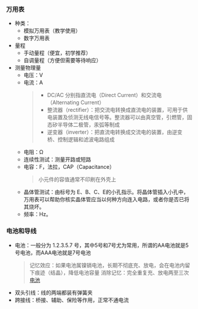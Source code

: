 ### 万用表
- 种类：
  - 模拟万用表（教学使用）
  - 数字万用表
- 量程
  - 手动量程（便宜，初学推荐）
  - 自调量程（方便但需要等待响应）
- 测量物理量
  - 电压：V
  - 电流：A
    > - DC/AC 分别指直流电（Direct Current）和交流电（Alternating Current）
    > - 整流器（rectifier）：把交流电转换成直流电的装置，可用于供电装置及侦测无线电信号等。整流器可以由真空管，引燃管，固态矽半导体二极管，汞弧等制成
    > - 逆变器（inverter）：把直流电转换成交流电的装置，由逆变桥、控制逻辑和滤波电路组成
  - 电阻：Ω
  - 连续性测试：测量开路或短路
  - 电容：F，法拉，CAP（Capacitance）
    > 小元件的容值通常不印刷在外壳上
  - 晶体管测试：由标号为 E、B、C、E的小孔指示。将晶体管插入小孔中，万用表可以帮助你核实晶体管应当以何种方向连入电路，或者你是否已将其烧坏。
  - 频率：Hz。

### 电池和导线
- 电池：一般分为 1.2.3.5.7 号，其中5号和7号尤为常用，所谓的AA电池就是5号电池，而AAA电池就是7号电池
  > 记忆效应：如果电池属镍镉电池，长期不彻底充、放电，会在电池内留下痕迹（结晶），降低电池容量
  > 消除记忆：完全重复充、放电两至三次
  > [电池](https://baike.baidu.com/item/%E7%94%B5%E6%B1%A0/336292)
- 双头引线：线的两端都装有弹簧夹
- 跨接线：桥接、辅助、保险等作用，正常不通电流